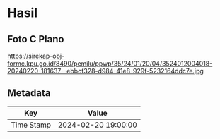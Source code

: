# Hasil

## Foto C Plano

https://sirekap-obj-formc.kpu.go.id/8490/pemilu/ppwp/35/24/01/20/04/3524012004018-20240220-181637--ebbcf328-d984-41e8-929f-5232164ddc7e.jpg


## Metadata

| Key        | Value               |
| ---------- | ------------------- |
| Time Stamp | 2024-02-20 19:00:00 |



